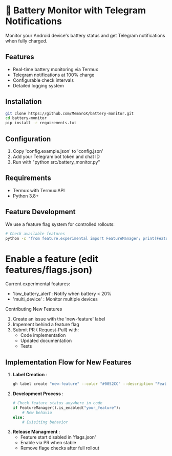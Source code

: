 # 🔋 Battery Monitor with Telegram Notifications

Monitor your Android device's battery status and get Telegram notifications when fully charged.

## Features
- Real-time battery monitoring via Termux
- Telegram notifications at 100% charge
- Configurable check intervals
- Detailed logging system

## Installation
```bash
git clone https://github.com/MemaroX/battery-monitor.git
cd battery-monitor
pip install -r requirements.txt
```
## Configuration
1. Copy 'config.example.json' to 'config.json'
2. Add your Telegram bot token and chat ID
3. Run with "python src/battery_monitor.py"

## Requirements
- Termux with Termux:API
- Python 3.8+

## Feature Development

We use a feature flag system for controlled rollouts:

```bash
# Check available features
python -c "from feature.experimental import FeatureManager; print(FeatureManager().features)"
```
# Enable a feature (edit features/flags.json)

Current experimental features:
- 'low_battery_alert': Notify when battery < 20%
- 'multi_device' : Monitor multiple devices

Contributing New Features
1. Create an issue with the 'new-feature' label
2. Impement behind a feature flag
3. Submit PR ( Request-Pull) with:
    - Code implementation
    - Updated documentation
    - Tests

## Implementation Flow for New Features

1. **Label Creation** :
    ```bash
    gh label create "new-feature" --color "#0052CC" --description "Features in development"
    ```
2. **Development Process** :
    ```python
    # Check feature status anywhere in code
    if FeatureManager().is_enabled("your_feature"):
        # New behavio
    else:
        # Exisiting behavior
3. **Release Managment** :
    - Feature start disabled in 'flags.json'
    - Enable via PR when stable
    - Remove flage checks after full rollout

